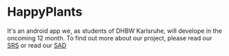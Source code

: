 # HappyPlants
It's an android app we, as students of DHBW Karlsruhe, will develope in the oncoming 12 month. 
To find out more about our project, please read our [SRS](https://github.com/9991S/HappyPlants/blob/ac477f9718903755b43c7ed4134020e9a61ec806/Software%20Requirements%20Specification_files/Software_Requirements_Specification.md)
or read our [SAD](HappyPlantsSAD.pdf)
